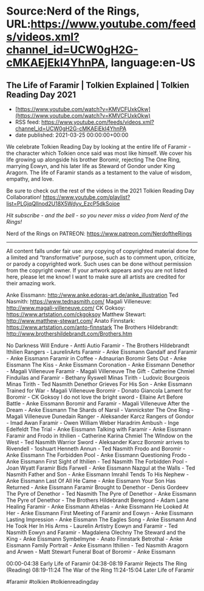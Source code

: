 # Source:Nerd of the Rings, URL:https://www.youtube.com/feeds/videos.xml?channel_id=UCW0gH2G-cMKAEjEkI4YhnPA, language:en-US

## The Life of Faramir | Tolkien Explained | Tolkien Reading Day 2021
 - [https://www.youtube.com/watch?v=KMVCFUxkOkw](https://www.youtube.com/watch?v=KMVCFUxkOkw)
 - RSS feed: https://www.youtube.com/feeds/videos.xml?channel_id=UCW0gH2G-cMKAEjEkI4YhnPA
 - date published: 2021-03-25 00:00:00+00:00

We celebrate Tolkien Reading Day by looking at the entire life of Faramir - the character which Tolkien once said was most like himself. We cover his life growing up alongside his brother Boromir, rejecting The One Ring, marrying Éowyn, and his later life as Steward of Gondor under King Aragorn. The life of Faramir stands as a testament to the value of wisdom, empathy, and love.

Be sure to check out the rest of the videos in the 2021 Tolkien Reading Day Collaboration! https://www.youtube.com/playlist?list=PLGjqQlInod2U18X5Wdyv_EzcP5dkSoioe

*Hit subscribe - and the bell - so you never miss a video from Nerd of the Rings!*  

Nerd of the Rings on PATREON: https://www.patreon.com/NerdoftheRings

-------------- 
All content falls under fair use: any copying of copyrighted material done for a limited and “transformative” purpose, such as to comment upon, criticize, or parody a copyrighted work. Such uses can be done without permission from the copyright owner.   If your artwork appears and you are not listed here, please let me know! I want to make sure all artists are credited for their amazing work.

Anke Eissmann: http://www.anke.edoras-art.de/anke_illustration
Ted Nasmith: https://www.tednasmith.com/
Magali Villeneuve: http://www.magali-villeneuve.com/
CK Goksoy: https://www.artstation.com/ckgoksoy
Matthew Stewart: http://www.matthew-stewart.com/
Anato Finnstark: https://www.artstation.com/anto-finnstark
The Brothers Hildebrandt: http://www.brothershildebrandt.com/Brothers.htm

No Darkness Will Endure - Antti Autio
Faramir - The Brothers Hildebrandt
Ithilien Rangers - LaurelinArts
Faramir - Anke Eissmann
Gandalf and Faramir - Anke Eissmann
Faramir in Coffee - Adnaurian
Boromir Sets Out - Anke Eissmann
The Kiss - Anke Eissmann
Coronation - Anke Eissmann
Denethor - Magali Villeneuve
Faramir - Magali Villeneuve
The Gift - Catherine Chmiel
Finduilas and Faramir - Bethany Ryswell
Minas Tirith - Ludovic Bourgeois
Minas Tirith - Ted Nasmith
Denethor Grieves For His Son - Anke Eissmann
Trained for War - Magali Villeneuve
Boromir - Donato Giancola
Lament for Boromir - CK Goksoy
I do not love the bright sword - Ellaine Art
Before Battle - Anke Eissmann
Boromir and Faramir - Magali Villeneuve
After the Dream - Anke Eissmann
The Shards of Narsil - Vannickster
The One Ring - Magali Villeneuve
Dunedain Ranger - Aleksander Karcz
Rangers of Gondor - Imad Awan
Faramir - Owen William Weber
Haradrim Ambush - Inge Edelfeldt
The Trial - Anke Eissmann
Talking with Faramir - Anke Eissmann
Faramir and Frodo in Ithilien - Catherine Karina Chmiel
The WIndow on the West - Ted Nasmith
Warrior Sword - Aleksander Karcz
Boromir arrives to Rivendell - 1oshuart
Henneth Annun - Ted Nasmith
Frodo and Boromir - Anke Eissmann
The Forbidden Pool - Anke Eissmann
Questioning Frodo - Anke Eissmann
First Sight of Ithilien - Ted Nasmith
The Forbidden Pool - Joan Wyatt
Faramir Bids Farwell - Anke Eissmann
Nazgul at the Walls - Ted Nasmith
Father and Son - Anke Eissmann
Imrahil Tends To His Nephew - Anke Eissmann
Last Of All He Came - Anke Eissmann
Your Son Has Returned - Anke Eissmann
Faramir Brought to Denethor - Denis Gordeev
The Pyre of Denethor - Ted Nasmith
The Pyre of Denethor - Anke Eissmann
The Pyre of Denethor - The Brothers Hildebrandt
Beregond - Adam Lane
Healing Faramir - Anke Eissmann
Athelas - Anke Eissmann
He Looked At Her - Anke Eissmann
First Meeting of Faramir and Eowyn - Anke Eissmann
Lasting Impression - Anke Eissmann
The Eagles Song - Anke Eissmann
And He Took Her In His Arms - Laurelin Artistry
Eowyn and Faramir - Ted Nasmith
Eowyn and Faramir - Magdalena Olechny
The Steward and the King - Anke Eissmann
Symbelmyne - Anato Finnstark
Betrothal - Anke Eissmann
Family Portrait - Anke Eissmann
Ithilien - Ted Nasmith
Aragorn and Arwen - Matt Stewart
Funeral Boat of Boromir - Anke Eissmann

00:00-04:38 Early Life of Faramir
04:38-08:19 Faramir Rejects The Ring (Reading)
08:19-11:24 The War of the Ring
11:24-15:04 Later Life of Faramir

#faramir #tolkien #tolkienreadingday

